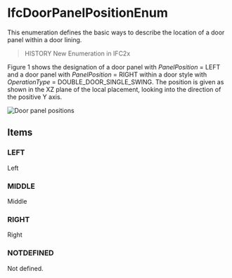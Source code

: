 # IfcDoorPanelPositionEnum

This enumeration defines the basic ways to describe the location of a door panel within a door lining.
<!-- end of short definition -->

> HISTORY New Enumeration in IFC2x

Figure 1 shows the designation of a door panel with _PanelPosition_ = LEFT and a door panel with _PanelPosition_ = RIGHT within a door style with _OperationType_ = DOUBLE_DOOR_SINGLE_SWING. The position is given as shown in the XZ plane of the local placement, looking into the direction of the positive Y axis.

![Door panel positions](../../../../figures/ifcdoorpanelpositionenum-fig01.gif "Figure 1 — Door panel positions")

## Items

### LEFT
Left

### MIDDLE
Middle

### RIGHT
Right

### NOTDEFINED
Not defined.
